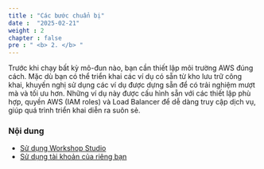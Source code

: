 ```yaml
---
title : "Các bước chuẩn bị"
date :  "2025-02-21" 
weight : 2 
chapter : false
pre : " <b> 2. </b> "
---
```


Trước khi chạy bất kỳ mô-đun nào, bạn cần thiết lập môi trường AWS đúng cách. Mặc dù bạn có thể triển khai các ví dụ có sẵn từ kho lưu trữ công khai, khuyến nghị sử dụng các ví dụ được dựng sẵn để có trải nghiệm mượt mà và tối ưu hơn. Những ví dụ này được cấu hình sẵn với các thiết lập phù hợp, quyền AWS (IAM roles) và Load Balancer để dễ dàng truy cập dịch vụ, giúp quá trình triển khai diễn ra suôn sẻ.

### Nội dung
  - [Sử dụng Workshop Studio](2.1-createec2/)
  - [Sử dụng tài khoản của riêng bạn](2.2-createiamrole/)
